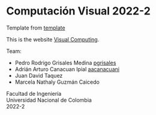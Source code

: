 # Computación Visual 2022-2

Template from [template](https://github.com/VisualComputing/showcase)

This is the website [Visual Computing](https://computacion-visual-2022-2.github.io/vc_page/).

Team:
- Pedro Rodrigo Grisales Medina [pgrisales](https://github.com/pgrisales)
- Adrián Arturo Canacuan Ipial [aacanacuani](https://github.com/Adrian-ACI)
- Juan David Taquez
- Marcela Nathaly Guzmán Caicedo 

Facultad de Ingeniería\
Universidad Nacional de Colombia\
2022-2
